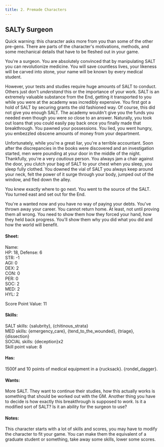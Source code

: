 ```yaml
---
title: 2. Premade Characters
---
```


## SALTy Surgeon

Quick warning: this character asks more from you than some of the other pre-gens. There are parts of the character's motivations, methods, and some mechanical details that have to be fleshed out in your game.

You're a surgeon. You are absolutely convinced that by manipulating SALT you can revolutionize medicine. You will save countless lives, your likeness will be carved into stone, your name will be known by every medical student.

However, your tests and studies require huge amounts of SALT to conduct. Others just don't *understand* this or the importance of your work. SALT is an extremely valuable substance from the End, getting it transported to you while you were at the academy was incredibly expensive. You first got a hold of SALT by securing grants the old fashioned way. Of course, this did not give you enough SALT. The academy wouldn't give you the funds you needed even though you were *so* close to an answer. Naturally, you took out loans that you could easily pay back once you finally made that breakthrough. You pawned your possessions. You lied, you went hungry, you embezzled obscene amounts of money from your department.

Unfortunately, while you're a great liar, you're a terrible accountant. Soon after the discrepancies in the books were discovered and an investigation started, men were pounding at your door in the middle of the night. Thankfully, you're a very *cautious* person. You always jam a chair against the door, you clutch your bag of SALT to your chest when you sleep, you sleep fully clothed. You downed the vial of SALT you always keep around your neck, felt the power of it surge through your body, jumped out of the window, and fled down the alley.

You knew exactly where to go next. You went to the source of the SALT. You turned east and set out for the End.

You're a wanted now and you have no way of paying your debts. You've thrown away your career. You cannot return home. At least, not until proving them all wrong. You need to show them how they forced your hand, how they held back progress. You'll show them why you did what you did and how the world will benefit.

#### Sheet:

Name:  
HP: 18, Defense: 6  
STR: -1  
AGI: 0  
DEX: 2  
CON: 0  
PER: 0  
SOC: 2  
MED: 2  
HYL: 2  

Score Point Value: 11

#### Skills:

SALT skills: {salubrity}, {chitinous_strata}  
MED skills: {emergency_care}, {tend_to_the_wounded}, {triage}, {dissection}  
SOCIAL skills: {deception}x2  
Skill point value: 8

#### Has:

1500f and 10 points of medical equipment in a {rucksack}. {rondel_dagger}.

#### Wants:

More SALT. They want to continue their studies, how this actually works is something that should be worked out with the GM. Another thing you have to decide is how exactly this breakthrough is supposed to *work*. Is it a modified sort of SALT? Is it an ability for the surgeon to use?

#### Notes:

This character starts with a lot of skills and scores, you may have to modify the character to fit your game. You can make them the equivalent of a graduate student or something, take away some skills, lower some scores.